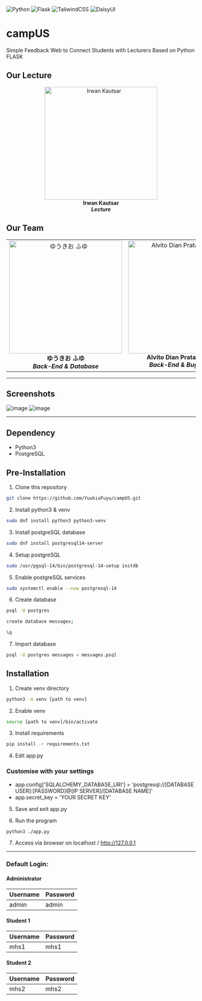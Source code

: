 ![Python](https://img.shields.io/badge/python-v3.11-black?style=for-the-badge&logo=python&labelColor=rgba(202%2C%20173%2C%200%2C%201)&link=https%3A%2F%2Fwww.python.org%2F)
![Flask](https://img.shields.io/badge/flask-v2.3.x-black?style=for-the-badge&logo=flask&labelColor=rgba(202%2C%20173%2C%200%2C%201)&link=https%3A%2F%2Fwww.python.org%2F)
![TailwindCSS](https://img.shields.io/badge/tailwindcss-v3.3.3-black?style=for-the-badge&logo=tailwindcss&labelColor=rgba(0%2C%20156%2C%20249%2C%201)&link=https%3A%2F%2Fwww.python.org%2F)
![DaisyUI](https://img.shields.io/badge/daisyui-v3.5.1-black?style=for-the-badge&logo=daisyui&labelColor=rgba(0%2C%20194%2C%2024%2C%201)&link=https%3A%2F%2Fwww.python.org%2F)



# campUS
Simple Feedback Web to Connect Students with Lecturers Based on Python FLASK

## Our Lecture
<p align="center" valign="top" width="30%">
  <a href="hepidad.github.io"></a>
  <img src="https://media.licdn.com/dms/image/C5603AQE4A3WARH9imA/profile-displayphoto-shrink_800_800/0/1625544749335?e=2147483647&v=beta&t=959ypUT1L34lPjovI6cTMzWiRU3ljb3FfKHzYNX26rQ" width="300px;" alt="Irwan Kautsar"/><br />
    <b>Irwan Kautsar</b><br />
    <b><i>Lecture</i></b>
</p>

## Our Team

<table>
  <tbody>
  </tbody>
    <tr>
      <td align="center" valign="top" width="max">
        <a href="https://yuuki0.net"></a>
        <img src="https://avatars.githubusercontent.com/u/79379934?v=4?s=100" width="300px;" alt="ゆうきお ふゆ"/><br />
        <b>ゆうきお ふゆ</b><br />
        <b><i>Back-End & Database</i></b>
      </td>
      <td align="center" valign="top" width="max">
        <a href="https://github.com/AlvitoDian"></a>
        <img src="https://avatars.githubusercontent.com/u/132731944?v=4?s=100" width="300px;" alt="Alvito Dian Pratama Putra"/><br />
        <b>Alvito Dian Pratama Putra</b><br />
        <b><i>Back-End & Bug Hunter</i></b>
      </td>
      <td align="center" valign="top" width="max">
        <a href="https://github.com/rayhanantha"></a>
        <img src="https://avatars.githubusercontent.com/u/111292920?v=4?s=100" width="300px;" alt="Rayhanantha Akbar Putra Prasetyo"/><br />
        <b>Rayhanantha Akbar</b><br />
        <b><i>Front-End & UI/UX</i></b>
      </td>
    </tr>
  </tbody>
</table>

<hr>

## Screenshots

![image](https://github.com/YuukioFuyu/campUS/assets/79379934/06decb16-9d05-4eed-ad16-9be968e40a5d)
![image](https://github.com/YuukioFuyu/campUS/assets/79379934/6241d387-1949-4acb-a954-36be777bb717)

<hr>

## Dependency

-   Python3
-   PostgreSQL

## Pre-Installation

1. Clone this repository

```bash
git clone https://github.com/YuukioFuyu/campUS.git
```

2. Install python3 & venv

```bash
sudo dnf install python3 python3-venv
```

3. Install postgreSQL database

```bash
sudo dnf install postgresql14-server
```

4. Setup postgreSQL

```bash
sudo /usr/pgsql-14/bin/postgresql-14-setup initdb
```

5. Enable postgreSQL services

```bash
sudo systemctl enable --now postgresql-14
```

6. Create database

```bash
psql -U postgres
```
```bash
create database messages;
```
```bash
\q
```

7. Import database

```bash
psql -U postgres messages < messages.psql
```

## Installation

1. Create venv directory

```bash
python3 -m venv [path to venv]
```

2. Enable venv

```bash
source [path to venv]/bin/activate
```

3. Install requirements

```bash
pip install -r requirements.txt
```

4. Edit app.py

### Customise with your settings
- app.config['SQLALCHEMY_DATABASE_URI'] = 'postgresql://[DATABASE USER]:[PASSWORD]@[IP SERVER]/[DATABASE NAME]'
- app.secret_key = 'YOUR SECRET KEY'

5. Save and exit app.py

6. Run the program

```bash
python3 ./app.py
```

7. Access via browser on localhost / http://127.0.0.1

<hr>

### Default Login:
#### Administrator
| Username | Password |
|  ------- | -------- |
|   admin  |   admin  |

#### Student 1
| Username | Password |
|  ------- | -------- |
|    mhs1  |    mhs1  |

#### Student 2
| Username | Password |
|  ------- | -------- |
|    mhs2  |    mhs2  |
